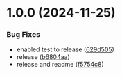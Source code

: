 # 1.0.0 (2024-11-25)


### Bug Fixes

* enabled test to release ([629d505](https://github.com/Tackpay/tackpay-http-exceptions/commit/629d505f55edd4590c1cccb8b496c16f0b663370))
* release ([b6804aa](https://github.com/Tackpay/tackpay-http-exceptions/commit/b6804aab82af734a6cb71858f6f970469974048f))
* release and readme ([f5754c8](https://github.com/Tackpay/tackpay-http-exceptions/commit/f5754c8ec7ad0d5d23e81ed4fb881208f669b680))
